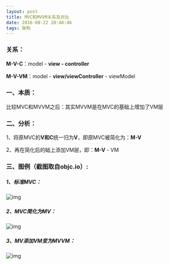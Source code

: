 ```yaml
---
layout: post
title: MVC和MVVM关系及对比
date: 2016-08-22 20:48:46
tags: 架构
---
```


### 关系：

**M-V-C**：model - **view - controller**

**M-V-VM**：model - **view/viewController** - viewModel

### 一、本质：

比较MVC和MVVM之后：其实MVVM是在MVC的基础上增加了VM层

### 二、分析：

1、将原MVC的**V和C**统一归为**V**，即原MVC被简化为：**M-V**

2、再在简化后的础上添加VM层，即：**M-V** - VM

### 三、图例（截图取自objc.io）:

##### 1、标准MVC：

![img](/assets/images/2016/MVC和MVVM-1.png)

##### 2、MVC简化为MV：

![img](/assets/images/2016/MVC和MVVM-2.png)

##### 3、MV添加VM变为MVVM：

![img](/assets/images/2016/MVC和MVVM-3.png)
